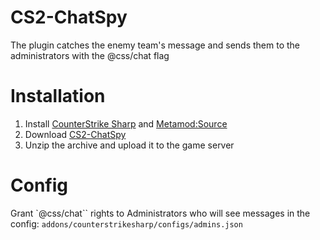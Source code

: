 # CS2-ChatSpy
  The plugin catches the enemy team's message and sends them to the administrators with the @css/chat flag

# Installation
1. Install [CounterStrike Sharp](https://github.com/roflmuffin/CounterStrikeSharp) and [Metamod:Source](https://www.sourcemm.net/downloads.php/?branch=master)
3. Download [CS2-ChatSpy](https://github.com/skaen/CS2-ChatSpy/releases)
4. Unzip the archive and upload it to the game server

# Config
Grant `@css/chat`` rights to Administrators who will see messages in the config:
```addons/counterstrikesharp/configs/admins.json```
